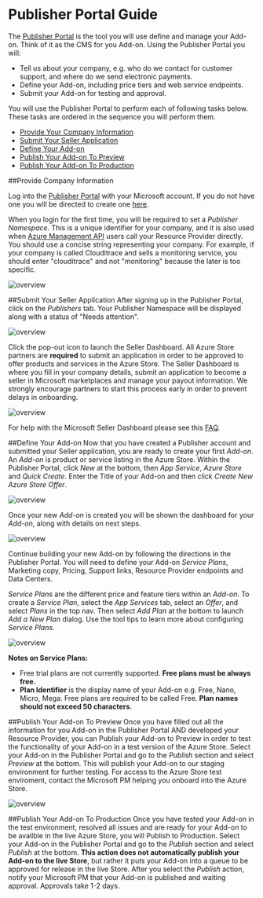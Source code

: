 # Publisher Portal Guide
The [Publisher Portal](http://publish.windowsazure.com) is the tool you will use define and manage your Add-on. Think of it as the CMS for you Add-on.  Using the Publisher Portal you will:

- Tell us about your company, e.g. who do we contact for customer support, and where do we send electronic payments.
- Define your Add-on, including price tiers and web service endpoints.
- Submit your Add-on for testing and approval.

You will use the Publisher Portal to perform each of following tasks below.  These tasks are ordered in the sequence you will perform them.

- [Provide Your Company Information](#provide-company-information)
- [Submit Your Seller Application](#submit-your-seller-application)
- [Define Your Add-on](#define-your-add-on)
- [Publish Your Add-on To Preview](#publish-your-add-on-to-preview)
- [Publish Your Add-on To Production](#publish-your-add-on-to-production)

##Provide Company Information

Log into the [Publisher Portal](http://publish.windowsazure.com) with your Microsoft account.  If you do not have one you will be directed to create one [here](http://go.microsoft.com/fwlink/p/?LinkID=238657).

When you login for the first time, you will be required to set a _Publisher Namespace_.  This is a unique identifier for your company, and it is also used when [Azure Management API](http://msdn.microsoft.com/en-us/library/windowsazure/ee460799.aspx) users call your Resource Provider directly. You should use a concise string representing your company. For example, if your company is called Clouditrace and sells a monitoring service, you should enter "clouditrace" and not "monitoring" because the later is too specific.

![overview](https://raw.github.com/WindowsAzure/azure-resource-provider-sdk/master/docs/images/publisher-portal-namespace.PNG)

##Submit Your Seller Application
After signing up in the Publisher Portal, click on the _Publishers_ tab.  Your Publisher Namespace will be displayed along with a status of "Needs attention".  

![overview](https://raw.github.com/WindowsAzure/azure-resource-provider-sdk/master/docs/images/publisher-portal-seller-dashboard.PNG)

Click the pop-out icon to launch the Seller Dashboard.  All Azure Store partners are **required** to submit an application in order to be approved to offer products and services in the Azure Store.  The Seller Dashboard is where you fill in your company details, submit an application to become a seller in Microsoft marketplaces and manage your payout information.  We strongly encourage partners to start this process early in order to prevent delays in onboarding. 

![overview](https://raw.github.com/WindowsAzure/azure-resource-provider-sdk/master/docs/images/seller-dashboard-site.PNG)

For help with the Microsoft Seller Dashboard please see this [FAQ](http://msdn.microsoft.com/en-us/library/jj552463.aspx).

##Define Your Add-on
Now that you have created a Publisher account and submitted your Seller application, you are ready to create your first _Add-on_.  An _Add-on_ is product or service listing in the Azure Store.  Within the Publisher Portal, click _New_ at the bottom, then _App Service_, _Azure Store_ and _Quick Create_.  Enter the Title of your Add-on and then click _Create New Azure Store Offer_.

![overview](https://raw.github.com/WindowsAzure/azure-resource-provider-sdk/master/docs/images/publisher-portal-create-offer.PNG)

Once your new _Add-on_ is created you will be shown the dashboard for your _Add-on_, along with details on next steps.

![overview](https://raw.github.com/WindowsAzure/azure-resource-provider-sdk/master/docs/images/publisher-portal-offer-next-steps.PNG)

Continue building your new Add-on by following the directions in the Publisher Portal.  You will need to define your Add-on _Service Plans_, Marketing copy, Pricing, Support links, Resource Provider endpoints and Data Centers.


_Service Plans_ are the different price and feature tiers within an _Add-on_.  To create a _Service Plan_, select the _App Services_ tab, select an _Offer_, and select _Plans_ in the top nav.  Then select _Add Plan_ at the bottom to launch _Add a New Plan_ dialog.  Use the tool tips to learn more about configuring _Service Plans_.

![overview](https://raw.github.com/WindowsAzure/azure-resource-provider-sdk/master/docs/images/publisher-portal-add-plan.PNG)

**Notes on Service Plans:** 

* Free trial plans are not currently supported. **Free plans must be always free.**
* **Plan Identifier** is the display name of your Add-on e.g. Free, Nano, Micro, Mega. Free plans are required to be called Free. **Plan names should not exceed 50 characters.**

##Publish Your Add-on To Preview
Once you have filled out all the information for you Add-on in the Publisher Portal AND developed your Resource Provider, you can Publish your Add-on to Preview in order to test the functionality of your Add-on in a test version of the Azure Store. Select your Add-on in the Publisher Portal and go to the _Publish_ section and select _Preview_ at the bottom.  This will publish your Add-on to our staging environment for further testing.  For access to the Azure Store test enviroment, contact the Microsoft PM helping you onboard into the Azure Store.

![overview](https://raw.github.com/WindowsAzure/azure-resource-provider-sdk/master/docs/images/publisher-portal-publish.png)


##Publish Your Add-on To Production
Once you have tested your Add-on in the test environment, resolved all issues and are ready for your Add-on to be availble in the live Azure Store, you will Publish to Production.  Select your Add-on in the Publisher Portal and go to the _Publish_ section and select _Publish_ at the bottom.  **This action does not automatically publish your Add-on to the live Store**, but rather it puts your Add-on into a queue to be approved for release in the live Store.  After you select the _Publish_ action, notify your Microsoft PM that your Add-on is published and waiting approval.  Approvals take 1-2 days.


